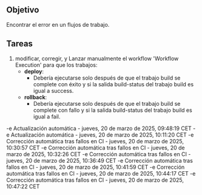 ## Objetivo

Encontrar el error en un flujos de trabajo.

## Tareas

1. modificar, corregir, y Lanzar manualmente el workflow 'Workflow Execution' para que los trabajos:
     - **deploy**:       
       - Debería ejecutarse solo después de que el trabajo build se complete con éxito y si la salida build-status del trabajo build es igual a success.
     - **rollback**:       
       - Debería ejecutarse solo después de que el trabajo build se complete con fallo y si la salida build-status del trabajo build es igual a fail.
         

-e 
Actualización automática - jueves, 20 de marzo de 2025, 09:48:19 CET
-e 
Actualización automática - jueves, 20 de marzo de 2025, 10:11:20 CET
-e 
Corrección automática tras fallos en CI - jueves, 20 de marzo de 2025, 10:30:57 CET
-e 
Corrección automática tras fallos en CI - jueves, 20 de marzo de 2025, 10:32:26 CET
-e 
Corrección automática tras fallos en CI - jueves, 20 de marzo de 2025, 10:36:49 CET
-e 
Corrección automática tras fallos en CI - jueves, 20 de marzo de 2025, 10:41:59 CET
-e 
Corrección automática tras fallos en CI - jueves, 20 de marzo de 2025, 10:44:17 CET
-e 
Corrección automática tras fallos en CI - jueves, 20 de marzo de 2025, 10:47:22 CET
